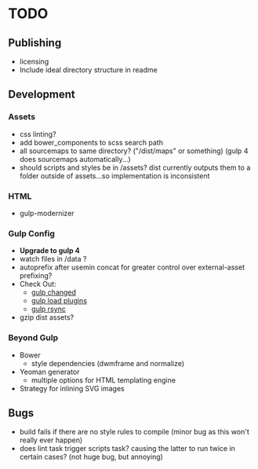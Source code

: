 # TODO 

## Publishing

* licensing 
* Include ideal directory structure in readme

## Development

### Assets
* css linting?
* add bower_components to scss search path
* all sourcemaps to same directory? ("/dist/maps" or something) (gulp 4 does sourcemaps automatically...)
* should scripts and styles be in /assets? dist currently outputs them to a folder outside of assets...so implementation is inconsistent

### HTML
* gulp-modernizer

### Gulp Config
* **Upgrade to gulp 4**
* watch files in /data ?
* autoprefix after usemin concat for greater control over external-asset prefixing?
* Check Out:
	- [gulp changed](https://www.npmjs.com/package/gulp-changed)
	- [gulp load plugins](https://www.npmjs.com/package/gulp-load-plugins)
	- [gulp rsync](https://www.npmjs.com/package/gulp-rsync)
* gzip dist assets?

### Beyond Gulp

* Bower
	- style dependencies (dwmframe and normalize)
* Yeoman generator
	- multiple options for HTML templating engine
* Strategy for inlining SVG images

## Bugs

* build fails if there are no style rules to compile (minor bug as this won't really ever happen)
* does lint task trigger scripts task? causing the latter to run twice in certain cases? (not huge bug, but annoying)
